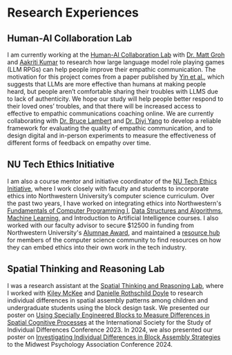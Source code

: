 <h1>Research Experiences</h1>
<div class = "about-content">
    <h2>Human-AI Collaboration Lab</h2>
    <p>
        I am currently working at the <a href="https://human-ai-collaboration-lab.kellogg.northwestern.edu/">Human-AI Collaboration Lab</a> with <a href="https://mattgroh.com/">Dr. Matt Groh</a> and <a href="https://aakritikumar.com/">Aakriti Kumar</a> to research how large language model role playing games (LLM RPGs) can help people improve their empathic communication. The motivation for this project comes from a paper published by <a href="https://www.pnas.org/doi/10.1073/pnas.2319112121">Yin et al.</a>, which suggests that LLMs are more effective than humans at making people heard, but people aren’t comfortable sharing their troubles with LLMS due to lack of authenticity. We hope our study will help people better respond to their loved ones’ troubles, and that there will be increased access to effective to empathic communications coaching online.  We are currently collaborating with <a href="https://communication.northwestern.edu/faculty/bruce-lambert.html">Dr. Bruce Lambert</a> and <a href="https://cs.stanford.edu/~diyiy/">Dr. Diyi Yang</a> to develop a reliable framework for evaluating the quality of empathic communication, and to design digital and in-person experiments to measure the effectiveness of different forms of feedback on empathy over time. 
    </p>
</div>
<div class = "about-content">
    <h2>NU Tech Ethics Initiative</h2>
    <p>
        I am also a course mentor and initiative coordinator of the <a href="https://www.mccormick.northwestern.edu/computer-science/news-events/news/articles/2023/prioritizing-the-ethical-dimensions-of-computer-science.html">NU Tech Ethics Initiative</a>, where I work closely with faculty and students to incorporate ethics into Northwestern University’s computer science curriculum. Over the past two years, I have worked on integrating ethics into Northwestern's <a href="https://sites.northwestern.edu/embeddingethics/examples/northwestern/comp-sci-111/">Fundamentals of Computer Programming I</a>, <a href="https://sites.northwestern.edu/embeddingethics/examples/northwestern/comp-sci-214/">Data Structures and Algorithms</a>, <a href="https://sites.northwestern.edu/embeddingethics/examples/northwestern/comp-sci-349/">Machine Learning</a>, and Introduction to Artificial Intelligence courses. I also worked with our faculty advisor to secure $12500 in funding from Northwestern University's <a href="https://www.northwestern.edu/provost/faculty-honors/alumnae-curriculum-award/">Alumnae Award</a>, and maintained a <a href="https://sites.northwestern.edu/embeddingethics/">resource hub</a> for members of the computer science community to find resources on how they can embed ethics into their own work in the tech industry.
    </p>
</div>
<div class = "about-content">
    <h2>Spatial Thinking and Reasoning Lab</h2>
    <p>
        I was a research assistant at the <a href="https://uttallab.northwestern.edu/">Spatial Thinking and Reasoning Lab</a>, where I worked with <a href="https://www.linkedin.com/in/kileymckee/">Kiley McKee</a> and <a href="https://www.linkedin.com/in/danielle-rothschild-doyle-653bba1b2/">Danielle Rothschild Doyle</a> to research individual differences in spatial assembly patterns among children and undergraduate students using the block design task. We presented our poster on <a href="https://www.researchgate.net/publication/377594271_Using_Specially_Engineered_Blocks_to_Measure_Differences_in_Spatial_Cognitive_Processes">Using Specially Engineered Blocks to Measure Differences in Spatial Cognitive Processes</a> at the International Society for the Study of Individual Differences Conference 2023. In 2024, we also presented our poster on <a href="https://docs.google.com/presentation/d/e/2PACX-1vQx-U-SVAA-PDlUscCI9A1LfNgqXIsfhITx1htGcj3xNdeeA2I6DfncziJ_VclmXA/pub?start=false&loop=false&delayms=3000">Investigating Individual Differences in Block Assembly Strategies</a> to the Midwest Psychology Association Conference 2024.
    </p>
</div>
